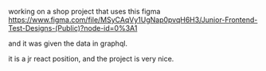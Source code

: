 working on a shop project that uses this figma https://www.figma.com/file/MSyCAqVy1UgNap0pvqH6H3/Junior-Frontend-Test-Designs-(Public)?node-id=0%3A1

and it was given the data in graphql.

it is a jr react position, and the project is very nice.

